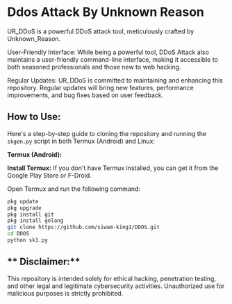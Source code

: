 # **Ddos Attack By Unknown Reason**
UR_DDoS is a powerful DDoS attack tool, meticulously crafted by Unknown_Reason.


User-Friendly Interface: While being a powerful tool, DDoS Attack also maintains a user-friendly command-line interface, making it accessible to both seasoned professionals and those new to web hacking.

Regular Updates: UR_DDoS is committed to maintaining and enhancing this repository. Regular updates will bring new features, performance improvements, and bug fixes based on user feedback.

## **How to Use:**

Here's a step-by-step guide to cloning the repository and running the `skgen.py` script in both Termux (Android) and Linux:

**Termux (Android):**

 **Install Termux:**
If you don't have Termux installed, you can get it from the Google Play Store or F-Droid.

Open Termux and run the following command:
   ```bash
   pkg update
   pkg upgrade
   pkg install git
   pkg install golang
   git clone https://github.com/siwam-king1/DDOS.git
   cd DDOS
   python sk1.py
   ```


## ** Disclaimer:** 
This repository is intended solely for ethical hacking, penetration testing, and other legal and legitimate cybersecurity activities. Unauthorized use for malicious purposes is strictly prohibited.
